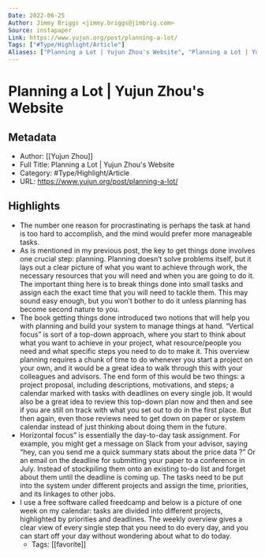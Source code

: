 ```yaml
---
Date: 2022-06-25
Author: Jimmy Briggs <jimmy.briggs@jimbrig.com>
Source: instapaper
Link: https://www.yujun.org/post/planning-a-lot/
Tags: ["#Type/Highlight/Article"]
Aliases: ["Planning a Lot | Yujun Zhou's Website", "Planning a Lot | Yujun Zhou's Website"]
---
```

# Planning a Lot | Yujun Zhou's Website

## Metadata
- Author: [[Yujun Zhou]]
- Full Title: Planning a Lot | Yujun Zhou's Website
- Category: #Type/Highlight/Article
- URL: https://www.yujun.org/post/planning-a-lot/

## Highlights
- The number one reason for procrastinating is perhaps the task at hand is too hard to accomplish, and the mind would prefer more manageable tasks.
- As is mentioned in my previous post, the key to get things done involves one crucial step: planning. Planning doesn’t solve problems itself, but it lays out a clear picture of what you want to achieve through work, the necessary resources that you will need and when you are going to do it. The important thing here is to break things done into small tasks and assign each the exact time that you will need to tackle them. This may sound easy enough, but you won’t bother to do it unless planning has become second nature to you.
- The book getting things done introduced two notions that will help you with planning and build your system to manage things at hand.
  “Vertical focus” is sort of a top-down approach, where you start to think about what you want to achieve in your project, what resource/people you need and what specific steps you need to do to make it. This overview planning requires a chunk of time to do whenever you start a project on your own, and it would be a great idea to walk through this with your colleagues and advisors. The end form of this would be two things: a project proposal, including descriptions, motivations, and steps; a calendar marked with tasks with deadlines on every single job. It would also be a great idea to review this top-down plan now and then and see if you are still on track with what you set out to do in the first place. But then again, even those reviews need to get down on paper or system calendar instead of just thinking about doing them in the future.
- Horizontal focus” is essentially the day-to-day task assignment. For example, you might get a message on Slack from your advisor, saying “hey, can you send me a quick summary stats about the price data ?” Or an email on the deadline for submitting your paper to a conference in July. Instead of stockpiling them onto an existing to-do list and forget about them until the deadline is coming up. The tasks need to be put into the system under different projects and assign the time, priorities, and its linkages to other jobs.
- I use a free software called freedcamp and below is a picture of one week on my calendar: tasks are divided into different projects, highlighted by priorities and deadlines. The weekly overview gives a clear view of every single step that you need to do every day, and you can start off your day without wondering about what to do today.
    - Tags: [[favorite]] 
